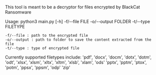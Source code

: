 This tool is meant to be a decryptor for files encrypted by BlackCat Ransomware

Usage:
    python3 main.py [-h] -f/--file FILE -o/--output FOLDER -t/--type FILETYPE

    -f/--file : path to the encrypted file
    -o/--output : path to folder to save the content extracted from the file
    -t/--type : type of encrypted file

Currently supported filetypes include:
    'pdf', 
    'docx', 'docm', 'dotx', 'dotm', 'odt',
    'xlsx', 'xlsm', 'xltx', 'xltm', 'xlsb', 'xlam', 'ods'
    'pptx', 'pptm', 'ptox', 'potm', 'ppsx', 'ppsm', 'odp'
    'zip'
